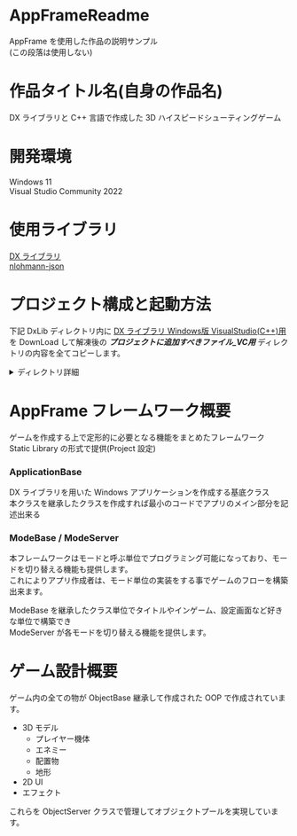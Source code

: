 # AppFrameReadme
AppFrame を使用した作品の説明サンプル  
(この段落は使用しない)

# 作品タイトル名(自身の作品名)
DX ライブラリと C++ 言語で作成した 3D ハイスピードシューティングゲーム

# 開発環境
Windows 11  
Visual Studio Community 2022

# 使用ライブラリ
[DX ライブラリ](https://dxlib.xsrv.jp/)  
[nlohmann-json](https://github.com/nlohmann/json)

# プロジェクト構成と起動方法
下記 DxLib ディレクトリ内に [DX ライブラリ Windows版 VisualStudio(C++)用](https://dxlib.xsrv.jp/DxLib/DxLib_VC3_24d.zip) を DownLoad して解凍後の ***プロジェクトに追加すべきファイル_VC用*** ディレクトリの内容を全てコピーします。
<details>
<summary>ディレクトリ詳細</summary>
<pre>
.
├── DxLib(ライブラリ用ディレクトリ)
│
├── AppFrame(自作ゲームフレームワーク用のライブラリ Project)
│   │
│   ├── AppFrame
│   │   │
│   │   └── Source(ソースファイル)
│   │
│   └── AppFrame.sln(Game.sln の方を起動して下さい)
│
└── Game(ゲーム本体の Project)
    │
    ├── Game
    │   │
    │   ├── Res(ゲーム用リソースディレクトリ)
    │   │
    │   └── Source(ソースファイル)
    │
    └── Game.sln(こちらを起動して下さい)
</pre>
</details>

# AppFrame フレームワーク概要
ゲームを作成する上で定形的に必要となる機能をまとめたフレームワーク  
Static Library の形式で提供(Project 設定)

### ApplicationBase
DX ライブラリを用いた Windows アプリケーションを作成する基底クラス  
本クラスを継承したクラスを作成すれば最小のコードでアプリのメイン部分を記述出来る

### ModeBase / ModeServer
本フレームワークはモードと呼ぶ単位でプログラミング可能になっており、モードを切り替える機能も提供します。  
これによりアプリ作成者は、モード単位の実装をする事でゲームのフローを構築出来ます。  

ModeBase を継承したクラス単位でタイトルやインゲーム、設定画面など好きな単位で構築でき  
ModeServer が各モードを切り替える機能を提供します。

# ゲーム設計概要
ゲーム内の全ての物が ObjectBase 継承して作成された OOP で作成されています。  
- 3D モデル
  - プレイヤー機体
  - エネミー
  - 配置物
  - 地形
- 2D UI
- エフェクト

これらを ObjectServer クラスで管理してオブジェクトプールを実現しています。

